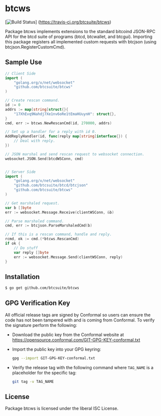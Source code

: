btcws
=====

[![Build Status](https://travis-ci.org/btcsuite/btcws.png?branch=master)]
(https://travis-ci.org/btcsuite/btcws)

Package btcws implements extensions to the standard bitcoind JSON-RPC
API for the btcd suite of programs (btcd, btcwallet, and btcgui).
Importing this package registers all implemented custom requests with
btcjson (using btcjson.RegisterCustomCmd).

## Sample Use
```Go
// Client Side
import (
	"golang.org/x/net/websocket"
	"github.com/btcsuite/btcws"
)

// Create rescan command.
id := 0
addrs := map[string]struct{}{
	"17XhEvq9Nahdj7Xe1nv6oRe1tEmaHUuynH": struct{},
}
cmd, err := btcws.NewRescanCmd(id, 270000, addrs)

// Set up a handler for a reply with id 0.
AddReplyHandler(id, func(reply map[string]interface{}) {
	// Deal with reply.
})

// JSON marshal and send rescan request to websocket connection.
websocket.JSON.Send(btcdWSConn, cmd)


// Server Side
import (
	"golang.org/x/net/websocket"
	"github.com/btcsuite/btcd/btcjson"
	"github.com/btcsuite/btcws"
)

// Get marshaled request.
var b []byte
err := websocket.Message.Receive(clientWSConn, &b)

// Parse marshaled command.
cmd, err := btcjson.ParseMarshaledCmd(b)

// If this is a rescan command, handle and reply.
rcmd, ok := cmd.(*btcws.RescanCmd)
if ok {
	// Do stuff
	var reply []byte
	err := websocket.Message.Send(clientWSConn, reply)
}

```

## Installation

```bash
$ go get github.com/btcsuite/btcws
```

## GPG Verification Key

All official release tags are signed by Conformal so users can ensure the code
has not been tampered with and is coming from Conformal.  To verify the
signature perform the following:

- Download the public key from the Conformal website at
  https://opensource.conformal.com/GIT-GPG-KEY-conformal.txt

- Import the public key into your GPG keyring:
  ```bash
  gpg --import GIT-GPG-KEY-conformal.txt
  ```

- Verify the release tag with the following command where `TAG_NAME` is a
  placeholder for the specific tag:
  ```bash
  git tag -v TAG_NAME
  ```

## License

Package btcws is licensed under the liberal ISC License.
